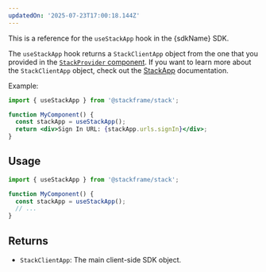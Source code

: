 ```yaml
---
updatedOn: '2025-07-23T17:00:18.144Z'
---
```

This is a reference for the `useStackApp` hook in the {sdkName} SDK.

The `useStackApp` hook returns a `StackClientApp` object from the one that you provided in the [`StackProvider` component](../../components/stack-provider). If you want to learn more about the `StackClientApp` object, check out the [StackApp](../objects/stack-app) documentation.

Example:

```jsx
import { useStackApp } from '@stackframe/stack';

function MyComponent() {
  const stackApp = useStackApp();
  return <div>Sign In URL: {stackApp.urls.signIn}</div>;
}
```

## Usage

```jsx
import { useStackApp } from '@stackframe/stack';

function MyComponent() {
  const stackApp = useStackApp();
  // ...
}
```

## Returns

- `StackClientApp`: The main client-side SDK object.
